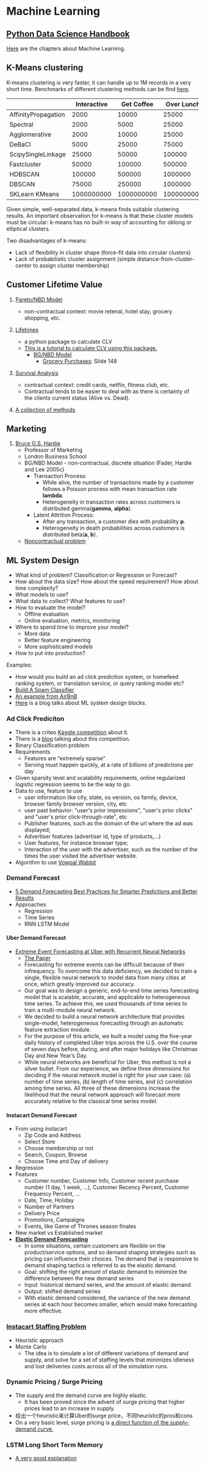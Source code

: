 Machine Learning
==========

## [Python Data Science Handbook](https://jakevdp.github.io/PythonDataScienceHandbook/)

[Here](https://jakevdp.github.io/PythonDataScienceHandbook/05.00-machine-learning.html) are the chapters about Machine Learning.

## K-Means clustering

K-means clustering is very faster, it can handle up to 1M records in a very short time. Benchmarks of different clustering methods can be find [here](http://hdbscan.readthedocs.io/en/latest/performance_and_scalability.html).

|	| Interactive|	Get Coffee|	Over Lunch|	Overnight|
|---|---|---|---|---|
|AffinityPropagation|	2000|	10000|	25000|	100000|
|Spectral|	2000|	5000|	25000|	75000|
|Agglomerative|	2000|	10000|	25000|	100000|
|DeBaCl|	5000|	25000|	75000|	250000|
|ScipySingleLinkage|	25000|	50000|	100000|	250000|
|Fastcluster|	50000|	100000|	500000|	1000000|
|HDBSCAN|	100000|	500000|	1000000|	5000000|
|DBSCAN|	75000|	250000|	1000000|	2500000|
|SKLearn KMeans|	1000000000|	1000000000|	1000000000|	1000000000|

Given simple, well-separated data, k-means finds suitable clustering results. An important observation for k-means is that these cluster models must be circular: k-means has no built-in way of accounting for oblong or elliptical clusters.

Two disadvantages of k-means:
  - Lack of flexibility in cluster shape (force-fit data into circular clusters) 
  - Lack of probabilistic cluster assignment (simple distance-from-cluster-center to assign cluster membership) 

## Customer Lifetime Value

  1. [Pareto/NBD Model](https://www.datascience.com/blog/intro-to-predictive-modeling-for-customer-lifetime-value)
     - non-contractual context: movie retenal, hotel stay, grocery shopping, etc.
	 
  2. [Lifetimes](https://github.com/CamDavidsonPilon/lifetimes)
     - a python package to calculate CLV
     - [This is a tutorial to calculate CLV using this package.](https://www.internetrix.com.au/blog/how-to-model-customer-lifetime-value/)
       - [BG/NBD Model](http://www.brucehardie.com/talks/cba_tut_art_15_HO.pdf)
         - [Grocery Purchases](http://www.brucehardie.com/talks/cba_tut_art_15_HO.pdf): Slide 148

  3. [Survival Analysis](https://www.youtube.com/watch?v=lBijo0WhwYM)
     - contractual context: credit cards, netflix, fitness club, etc. 
     - Contractual tends to be easier to deal with as there is certainty of the clients current status (Alive vs. Dead).

  4. [A collection of methods](http://srepho.github.io/CLV/CLV)
 
  
 
## Marketing

  1. [Bruce G.S. Hardie](http://www.brucehardie.com/talks.html)  
     - Professor of Marketing  
     - London Business School
	 - BG/NBD Model - non-contractual, discrete situation
	   (Fader, Hardie and Lee 2005c)
	   - Transaction Process:
	     - While alive, the number of transactions made by a customer follows a Poisson process with mean transaction rate **lambda**.
	     - Heterogeneity in transaction rates across customers is distributed gamma(**gamma**, **alpha**).
	   - Latent Attrition Process:
         - After any transaction, a customer dies with probability **p**.
         - Heterogeneity in death probabilities across customers is distributed beta(**a**, **b**).
     - [Noncontractual problem](http://www.brucehardie.com/talks/cba_tut_art_15_HO.pdf)

## ML System Design

  - What kind of problem? Classification or Regression or Forecast?
  - How about the data size? How about the speed requirement? How about time complexity?
  - What models to use? 
  - What data to collect? What features to use?
  - How to evaluate the model?
    - Offline evaluation
    - Online evaluation, metrics, monitoring
  - Where to spend time to improve your model?
    - More data
    - Better feature engineering
    - More sophisticated models
  - How to put into production?

Examples:
  - How would you build an ad click prediction system, or homefeed ranking system, or translation service, or query ranking model etc?
  - [Build A Spam Classifier](https://www.ritchieng.com/machine-learning-systems-design/)
  - [An example from AirBnB](https://medium.com/airbnb-engineering/designing-machine-learning-models-7d0048249e69)
  - [Here](https://medium.com/louis-dorard/from-data-to-ai-with-the-machine-learning-canvas-part-i-d171b867b047) is a blog talks about ML system design blocks.

### Ad Click Prediciton

  - There is a criteo [Kaggle competition](https://www.kaggle.com/c/criteo-display-ad-challenge) about it. 
  - There is a [blog](https://mlwave.com/predicting-click-through-rates-with-online-machine-learning/) talking about this competition.
  - Binary Classification problem
  - Requirements
    - Features are “extremely sparse”
    - Serving must happen quickly, at a rate of billions of predictions per day
  - Given sparsity level and scalability requirements, online regularized logistic regression seems to be the way to go. 
  - Data to use, feature to use
    - user information like city, state, os version, os family, device, browser family browser version, city, etc
    - user past behavior: "user's prior impressions", "user's prior clicks" and "user's prior click-through-rate", etc 
    - Publisher features, such as the domain of the url where the ad was displayed;
    - Advertiser features (advertiser id, type of products,…)
    - User features, for instance browser type;
    - Interaction of the user with the advertiser, such as the number of the times the user visited the advertiser website.
  - Algorithm to use [Vowpal Wabbit](https://github.com/VowpalWabbit/vowpal_wabbit/wiki)

### Demand Forecast

  - [5 Demand Forecasting Best Practices for Smarter Predictions and Better Results](https://dearsystems.com/inventory-software/blog/demand-forecasting-best-practices/)
  - Approaches
    - Regression
    - Time Series
    - RNN LSTM Model

#### Uber Demand Forecast

  - [Extreme Event Forecasting at Uber with Recurrent Neural Networks](https://eng.uber.com/neural-networks/) 
    - [The Paper](http://roseyu.com/time-series-workshop/submissions/TSW2017_paper_3.pdf)
    - Forecasting for extreme events can be difficult because of their infrequency. To overcome this data deficiency, we decided to train a single, flexible neural network to model data from many cities at once, which greatly improved our accuracy.
    - Our goal was to design a generic, end-to-end time series forecasting model that is scalable, accurate, and applicable to heterogeneous time series. To achieve this, we used thousands of time series to train a multi-module neural network.
    - We decided to build a neural network architecture that provides single-model, heterogeneous forecasting through an automatic feature extraction module.
    - For the purpose of this article, we built a model using the five-year daily history of completed Uber trips across the U.S. over the course of seven days before, during, and after major holidays like Christmas Day and New Year’s Day.
    - While neural networks are beneficial for Uber, this method is not a silver bullet. From our experience, we define three dimensions for deciding if the neural network model is right for your use case: (a) number of time series, (b) length of time series, and (c) correlation among time series. All three of these dimensions increase the likelihood that the neural network approach will forecast more accurately relative to the classical time series model.

#### Instacart Demand Forecast

  - From using instacart
    - Zip Code and Address
    - Select Store
    - Choose membership or not
    - Search, Coupon, Browse
    - Choose Time and Day of delivery
  - Regression
  - Features
    - Customer number, Customer Info, Customer recent purchase number (1 day, 1 week, ...), Customer Recency Percent, Customer Frequency Percent, ...
    - Date, Time, Holiday
    - Number of Partners
    - Delivery Price
    - Promotions, Campaigns
    - Events, like Game of Thrones season finales
  - New market vs Established market
  - **[Elastic Demand Forecasting](https://tech.instacart.com/leveraging-elastic-demand-for-forecasting-6278b45f805f)**
    - In some situations, certain customers are flexible on the product/service options, and so demand shaping strategies such as pricing can influence their choices. The demand that is responsive to demand shaping tactics is referred to as the elastic demand.
    - Goal: shifting the right amount of elastic demand to minimize the difference between the new demand series
    - Input: historical demand series, and the amount of elastic demand
    - Output: shifted demand series
    - With elastic demand considered, the variance of the new demand series at each hour becomes smaller, which would make forecasting more effective.

### [Instacart Staffing Problem](https://tech.instacart.com/no-order-left-behind-no-shopper-left-idle-24ba0600f04f)

  - Heuristic approach
  - Monte Carlo
    - The idea is to simulate a lot of different variations of demand and supply, and solve for a set of staffing levels that minimizes idleness and lost deliveries costs across all of the simulation runs.

### Dynamic Pricing / Surge Pricing

  - The supply and the demand curve are highly elastic. 
    - It has been proved since the advent of surge pricing that higher prices lead to an increase in supply.
  - 给出一个heuristic来计算Uber的surge price，不同heuristic的pros和cons
  - On a very basic level, surge pricing is [a direct function of the supply-demand curve.](https://www.quora.com/How-does-Ubers-surge-pricing-algorithm-work)

### LSTM Long Short Term Memory

  - [A very good explanation](http://colah.github.io/posts/2015-08-Understanding-LSTMs/)
